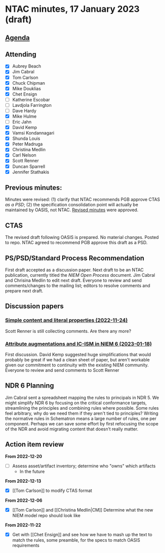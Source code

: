 # NTAC minutes, 17 January 2023 (draft)

## [Agenda](2023-01-10-agenda.md)

## Attending

- [x] Aubrey Beach
- [x] Jim Cabral
- [x] Tom Carlson
- [x] Chuck Chipman
- [x] Mike Douklias
- [x] Chet Ensign
- [ ] Katherine Escobar
- [ ] Lavdjola Farrington
- [ ] Dave Hardy
- [x] Mike Hulme
- [ ] Eric Jahn
- [x] David Kemp
- [x] Vamsi Kondannagari
- [x] Shunda Louis
- [x] Peter Madruga
- [x] Christina Medlin
- [x] Carl Nelson
- [x] Scott Renner
- [x] Duncan Sparrell
- [x] Jennifer Stathakis

## **Previous minutes:**  

Minutes were revised:  (1) clarify that NTAC recommends PGB approve CTAS *as a PSD*; (2) the specification consolidation point will actually be maintained by OASIS, not NTAC.  [Revised minutes](2023-01-10-minutes.md) were approved.

## CTAS

The revised draft following OASIS is prepared.  No material changes.  Posted to repo.  NTAC agreed to recommend PGB approve this draft as a PSD.

## PS/PSD/Standard Process Recommendation

First draft accepted as a discussion paper.  Next draft to be an NTAC publication, currently titled the *NIEM Open Process* document.  Jim Cabral and Chrisina Medlin to edit next draft.  Everyone to review and send comments/changes to the mailing list; editors to resolve comments and prepare next draft.

## Discussion papers

### [Simple content and literal properties (2022-11-24)](../documents/Literals-221124.md) 

Scott Renner is still collecting comments.  Are there any more?

### [Attribute augmentations and IC-ISM in NIEM 6 (2023-01-18)](../documents/AttributeAugmentations-230118.md)

First discussion.  David Kemp suggested huge simplifications that would probably be great if we had a clean sheet of paper, but aren't workable given our commitment to continuity with the existing NIEM community.  Everyone to review and send comments to Scott Renner

## NDR 6 Planning

Jim Cabral sent a spreadsheet mapping the rules to principals in NDR 5.  We might simplify NDR 6 by focusing on the critical conformance targets, streamlining the principles and combining rules where possible.  Some rules feel arbitrary, why do we need them if they aren't tied to principles?  Writing the normative rules in Schematron means a large number of rules, one per component.  Perhaps we can save some effort by first refocusing the scope of the NDR and avoid migrating content that doesn’t really matter.

## Action item review

**From 2022-12-20**

- [ ] Assess asset/artifact inventory; determine who "owns" which artifacts
  - In the future

**From 2022-12-13**

- [x] [[Tom Carlson]] to modify CTAS format

**From 2022-12-06**

- [x] [[Tom Carlson]] and [[Christina Medlin|CM]] Determine what the new NIEM model repo should look like

**From 2022-11-22**

- [x] Get with [[Chet Ensign]] and see how we have to mash up the text to match the rules, some preamble, for the specs to match OASIS requirements

